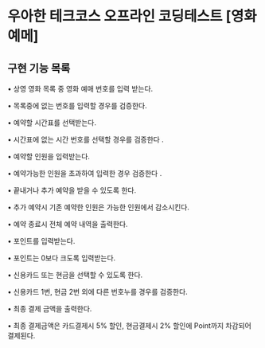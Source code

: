 # 우아한 테크코스 오프라인 코딩테스트 [영화 예메] 
## 구현 기능 목록 
• 상영 영화 목록 중 영화 예매 번호를 입력 받는다.

• 목록중에 없는 번호를 입력할 경우를 검증한다.

• 예약할 시간표를 선택받는다. 

• 시간표에 없는 시간 번호를 선택할 경우를 검증한다 . 

• 예약할 인원을 입력받는다. 

• 예약가능한 인원을 초과하여 입력한 경우 검증한다 .

• 끝내거나 추가 예약을 받을 수 있도록 한다. 

• 추가 예약시 기존 예약한 인원은 가능한 인원에서 감소시킨다.

• 예약 종료시 전체 예약 내역을 출력한다.

• 포인트를 입력받는다. 

• 포인트는 0보다 크도록 입력받는다. 

• 신용카드 또는 현금을 선택할 수 있도록 한다.

• 신용카드 1번, 현금 2번 외에 다른 번호누를 경우를 검증한다.

• 최종 결제 금액을 출력한다.

• 최종 결제금액은 카드결제시 5% 할인, 현금결제시 2% 할인에 Point까지 차감되어 결제된다.
